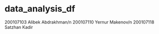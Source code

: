 # data_analysis_df

200107103 Alibek Abdrakhman/n
200107110 Yernur Makenov/n
200107118 Satzhan Kadir
